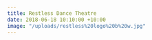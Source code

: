 ```yaml
---
title: Restless Dance Theatre
date: 2018-06-18 10:10:00 +10:00
image: "/uploads/restless%20logo%20b%20w.jpg"
---
```


